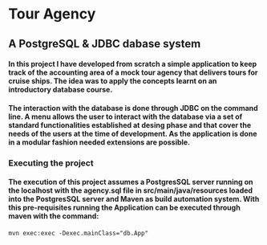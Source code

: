 # Tour Agency 
## A PostgreSQL & JDBC dabase system


#### In this project I have developed from scratch a simple application to keep track of the accounting area of a mock tour agency that delivers tours for cruise ships. The idea was to apply the concepts learnt on an introductory database course.
#### The interaction with the database is done through JDBC on the command line. A menu allows the user to interact with the database via a set of standard functionalities established at desing phase and that cover the needs of the users at the time of development. As the application is done in a modular fashion needed extensions are possible.

### Executing the project
#### The execution of this project assumes a PostgresSQL server running on the localhost with the agency.sql file in src/main/java/resources loaded into the PostgresSQL server and Maven as build automation system. With this pre-requisites running the Application can be executed through maven with the command:
``` mvn exec:exec -Dexec.mainClass="db.App" ``` 



